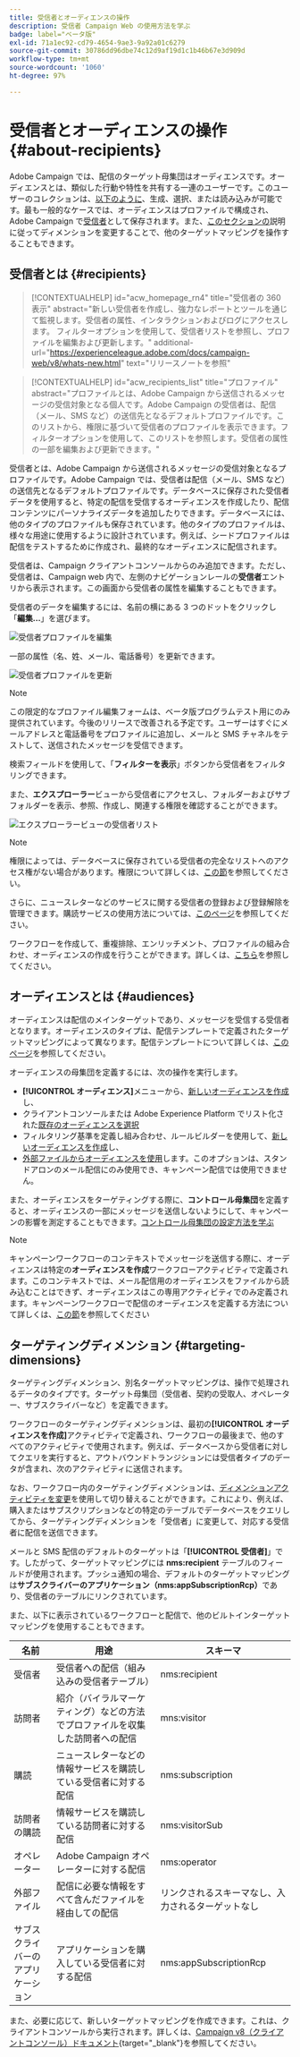 ```yaml
---
title: 受信者とオーディエンスの操作
description: 受信者 Campaign Web の使用方法を学ぶ
badge: label="ベータ版"
exl-id: 71a1ec92-cd79-4654-9ae3-9a92a01c6279
source-git-commit: 30786dd96dbe74c12d9af19d1c1b46b67e3d909d
workflow-type: tm+mt
source-wordcount: '1060'
ht-degree: 97%

---
```


# 受信者とオーディエンスの操作 {#about-recipients}

Adobe Campaign では、配信のターゲット母集団はオーディエンスです。オーディエンスとは、類似した行動や特性を共有する一連のユーザーです。このユーザーのコレクションは、[以下のように](#audiences)、生成、選択、または読み込みが可能です。最も一般的なケースでは、オーディエンスはプロファイルで構成され、Adobe Campaign で[受信者](#recipients)として保存されます。また、[このセクションの](#targeting-dimensions)説明に従ってディメンションを変更することで、他のターゲットマッピングを操作することもできます。

## 受信者とは {#recipients}


>[!CONTEXTUALHELP]
>id="acw_homepage_rn4"
>title="受信者の 360 表示"
>abstract="新しい受信者を作成し、強力なレポートとツールを通じて監視します。受信者の属性、インタラクションおよびログにアクセスします。 フィルターオプションを使用して、受信者リストを参照し、プロファイルを編集および更新します。"
>additional-url="https://experienceleague.adobe.com/docs/campaign-web/v8/whats-new.html" text="リリースノートを参照"


>[!CONTEXTUALHELP]
>id="acw_recipients_list"
>title="プロファイル"
>abstract="プロファイルとは、Adobe Campaign から送信されるメッセージの受信対象となる個人です。Adobe Campaign の受信者は、配信（メール、SMS など）の送信先となるデフォルトプロファイルです。このリストから、権限に基づいて受信者のプロファイルを表示できます。フィルターオプションを使用して、このリストを参照します。受信者の属性の一部を編集および更新できます。"

受信者とは、Adobe Campaign から送信されるメッセージの受信対象となるプロファイルです。Adobe Campaign では、受信者は配信（メール、SMS など）の送信先となるデフォルトプロファイルです。データベースに保存された受信者データを使用すると、特定の配信を受信するオーディエンスを作成したり、配信コンテンツにパーソナライズデータを追加したりできます。データベースには、他のタイプのプロファイルも保存されています。他のタイプのプロファイルは、様々な用途に使用するように設計されています。例えば、シードプロファイルは配信をテストするために作成され、最終的なオーディエンスに配信されます。

受信者は、Campaign クライアントコンソールからのみ追加できます。ただし、受信者は、Campaign web 内で、左側のナビゲーションレールの&#x200B;**受信者**&#x200B;エントリから表示されます。この画面から受信者の属性を編集することもできます。

受信者のデータを編集するには、名前の横にある 3 つのドットをクリックし「**編集…**」を選びます。

![受信者プロファイルを編集](assets/recipient-edit.png)

一部の属性（名、姓、メール、電話番号）を更新できます。

![受信者プロファイルを更新](assets/recipient-update.png)

>[!NOTE]
>
>この限定的なプロファイル編集フォームは、ベータ版プログラムテスト用にのみ提供されています。今後のリリースで改善される予定です。ユーザーはすぐにメールアドレスと電話番号をプロファイルに追加し、メールと SMS チャネルをテストして、送信されたメッセージを受信できます。

検索フィールドを使用して、「**フィルターを表示**」ボタンから受信者をフィルタリングできます。

また、**エクスプローラー**&#x200B;ビューから受信者にアクセスし、フォルダーおよびサブフォルダーを表示、参照、作成し、関連する権限を確認することができます。

![エクスプローラービューの受信者リスト](assets/recipients-from-explorer.png)

>[!NOTE]
>
>権限によっては、データベースに保存されている受信者の完全なリストへのアクセス権がない場合があります。権限について詳しくは、[この節](../get-started/permissions.md)を参照してください。

さらに、ニュースレターなどのサービスに関する受信者の登録および登録解除を管理できます。購読サービスの使用方法については、[このページ](manage-services.md)を参照してください。

ワークフローを作成して、重複排除、エンリッチメント、プロファイルの組み合わせ、オーディエンスの作成を行うことができます。詳しくは、[こちら](../workflows/gs-workflows.md)を参照してください。

## オーディエンスとは {#audiences}

オーディエンスは配信のメインターゲットであり、メッセージを受信する受信者となります。オーディエンスのタイプは、配信テンプレートで定義されたターゲットマッピングによって異なります。配信テンプレートについて詳しくは、[このページ](../msg/delivery-template.md)を参照してください。

オーディエンスの母集団を定義するには、次の操作を実行します。

* **[!UICONTROL オーディエンス]**&#x200B;メニューから、[新しいオーディエンスを作成](create-audience.md)し、
* クライアントコンソールまたは Adobe Experience Platform でリスト化された[既存のオーディエンスを選択](add-audience.md)
* フィルタリング基準を定義し組み合わせ、ルールビルダーを使用して、[新しいオーディエンスを作成](segment-builder.md)し、
* [外部ファイルからオーディエンスを使用](file-audience.md)します。このオプションは、スタンドアロンのメール配信にのみ使用でき、キャンペーン配信では使用できません。

また、オーディエンスをターゲティングする際に、**コントロール母集団**&#x200B;を定義すると、オーディエンスの一部にメッセージを送信しないようにして、キャンペーンの影響を測定することもできます。[コントロール母集団の設定方法を学ぶ](control-group.md)

>[!NOTE]
>
>キャンペーンワークフローのコンテキストでメッセージを送信する際に、オーディエンスは特定の&#x200B;**オーディエンスを作成**&#x200B;ワークフローアクティビティで定義されます。このコンテキストでは、メール配信用のオーディエンスをファイルから読み込むことはできず、オーディエンスはこの専用アクティビティでのみ定義されます。キャンペーンワークフローで配信のオーディエンスを定義する方法について詳しくは、[この節](../workflows/activities/build-audience.md)を参照してください

## ターゲティングディメンション {#targeting-dimensions}

ターゲティングディメンション、別名ターゲットマッピングは、操作で処理されるデータのタイプです。ターゲット母集団（受信者、契約の受取人、オペレーター、サブスクライバーなど）を定義できます。

ワークフローのターゲティングディメンションは、最初の&#x200B;**[!UICONTROL オーディエンスを作成]**&#x200B;アクティビティで定義され、ワークフローの最後まで、他のすべてのアクティビティで使用されます。例えば、データベースから受信者に対してクエリを実行すると、アウトバウンドトランジションには受信者タイプのデータが含まれ、次のアクティビティに送信されます。

なお、ワークフロー内のターゲティングディメンションは、[ディメンションアクティビティを変更](../workflows/activities/change-dimension.md)を使用して切り替えることができます。これにより、例えば、購入またはサブスクリプションなどの特定のテーブルでデータベースをクエリしてから、ターゲティングディメンションを「受信者」に変更して、対応する受信者に配信を送信できます。

メールと SMS 配信のデフォルトのターゲットは「**[!UICONTROL 受信者]**」です。したがって、ターゲットマッピングには **nms:recipient** テーブルのフィールドが使用されます。プッシュ通知の場合、デフォルトのターゲットマッピングは&#x200B;**サブスクライバーのアプリケーション（nms:appSubscriptionRcp）**&#x200B;であり、受信者のテーブルにリンクされています。

また、以下に表示されているワークフローと配信で、他のビルトインターゲットマッピングを使用することもできます。

| 名前 | 用途 | スキーマ |
|---|---|---|
| 受信者 | 受信者への配信（組み込みの受信者テーブル） | nms:recipient |
| 訪問者 | 紹介（バイラルマーケティング）などの方法でプロファイルを収集した訪問者への配信 | mns:visitor |
| 購読 | ニュースレターなどの情報サービスを購読している受信者に対する配信 | nms:subscription |
| 訪問者の購読 | 情報サービスを購読している訪問者に対する配信 | nms:visitorSub |
| オペレーター | Adobe Campaign オペレーターに対する配信 | nms:operator |
| 外部ファイル | 配信に必要な情報をすべて含んだファイルを経由しての配信 | リンクされるスキーマなし、入力されるターゲットなし |
| サブスクライバーのアプリケーション | アプリケーションを購入している受信者に対する配信 | nms:appSubscriptionRcp |

また、必要に応じて、新しいターゲットマッピングを作成できます。これは、クライアントコンソールから実行されます。詳しくは、[Campaign v8（クライアントコンソール）ドキュメント](https://experienceleague.adobe.com/docs/campaign/campaign-v8/audience/add-profiles/target-mappings.html?lang=ja#new-mapping){target="_blank"}を参照してください。
